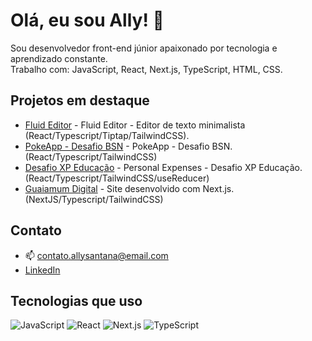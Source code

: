 # Olá, eu sou Ally! 👋

Sou desenvolvedor front-end júnior apaixonado por tecnologia e aprendizado constante.  
Trabalho com: JavaScript, React, Next.js, TypeScript, HTML, CSS.

## Projetos em destaque

- [Fluid Editor](https://github.com/allysrdev/fluid-editor) - Fluid Editor - Editor de texto minimalista (React/Typescript/Tiptap/TailwindCSS).
- [PokeApp - Desafio BSN](https://github.com/allysrdev/pokeapp-desafio-bsn) - PokeApp - Desafio BSN. (React/Typescript/TailwindCSS)
- [Desafio XP Educação](https://github.com/allysrdev/react-xp-avancado/tree/main/personal-expenses) - Personal Expenses - Desafio XP Educação. (React/Typescript/TailwindCSS/useReducer)
- [Guaiamum Digital](https://guaiamumdigital.com.br) - Site desenvolvido com Next.js. (NextJS/Typescript/TailwindCSS)

## Contato
- 📫 contato.allysantana@email.com
- [LinkedIn](https://linkedin.com/in/allysantanadev)

## Tecnologias que uso
![JavaScript](https://img.shields.io/badge/-JavaScript-F7DF1E?logo=javascript&logoColor=black)
![React](https://img.shields.io/badge/-React-61DAFB?logo=react&logoColor=black)
![Next.js](https://img.shields.io/badge/-Next.js-000000?logo=next.js&logoColor=white)
![TypeScript](https://img.shields.io/badge/-TypeScript-3178C6?logo=typescript&logoColor=white)
